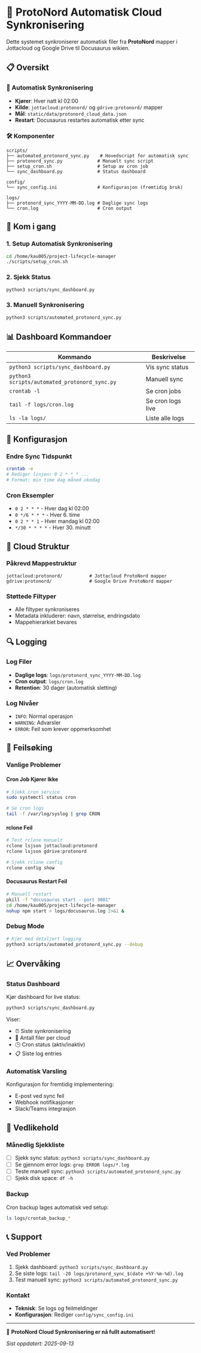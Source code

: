 # 🚀 ProtoNord Automatisk Cloud Synkronisering

Dette systemet synkroniserer automatisk filer fra **ProtoNord** mapper i Jottacloud og Google Drive til Docusaurus wikien.

## 📋 Oversikt

### 🔄 Automatisk Synkronisering
- **Kjører**: Hver natt kl 02:00
- **Kilde**: `jottacloud:protonord/` og `gdrive:protonord/` mapper
- **Mål**: `static/data/protonord_cloud_data.json`
- **Restart**: Docusaurus restartes automatisk etter sync

### 🛠 Komponenter

```
scripts/
├── automated_protonord_sync.py    # Hovedscript for automatisk sync
├── protonord_sync.py             # Manuelt sync script  
├── setup_cron.sh                 # Setup av cron job
└── sync_dashboard.py             # Status dashboard

config/
└── sync_config.ini               # Konfigurasjon (fremtidig bruk)

logs/
├── protonord_sync_YYYY-MM-DD.log # Daglige sync logs
└── cron.log                      # Cron output
```

## 🚀 Kom i gang

### 1. Setup Automatisk Synkronisering
```bash
cd /home/kau005/project-lifecycle-manager
./scripts/setup_cron.sh
```

### 2. Sjekk Status
```bash
python3 scripts/sync_dashboard.py
```

### 3. Manuell Synkronisering
```bash
python3 scripts/automated_protonord_sync.py
```

## 📊 Dashboard Kommandoer

| Kommando | Beskrivelse |
|----------|-------------|
| `python3 scripts/sync_dashboard.py` | Vis sync status |
| `python3 scripts/automated_protonord_sync.py` | Manuell sync |
| `crontab -l` | Se cron jobs |
| `tail -f logs/cron.log` | Se cron logs live |
| `ls -la logs/` | Liste alle logs |

## 🔧 Konfigurasjon

### Endre Sync Tidspunkt
```bash
crontab -e
# Rediger linjen: 0 2 * * * ...
# Format: min time dag måned ukedag
```

### Cron Eksempler
- `0 2 * * *` - Hver dag kl 02:00
- `0 */6 * * *` - Hver 6. time  
- `0 2 * * 1` - Hver mandag kl 02:00
- `*/30 * * * *` - Hver 30. minutt

## 📁 Cloud Struktur

### Påkrevd Mappestruktur
```
jottacloud:protonord/          # Jottacloud ProtoNord mapper
gdrive:protonord/              # Google Drive ProtoNord mapper
```

### Støttede Filtyper
- Alle filtyper synkroniseres
- Metadata inkluderer: navn, størrelse, endringsdato
- Mappehierarkiet bevares

## 🔍 Logging

### Log Filer
- **Daglige logs**: `logs/protonord_sync_YYYY-MM-DD.log`
- **Cron output**: `logs/cron.log`
- **Retention**: 30 dager (automatisk sletting)

### Log Nivåer
- `INFO`: Normal operasjon
- `WARNING`: Advarsler
- `ERROR`: Feil som krever oppmerksomhet

## 🔧 Feilsøking

### Vanlige Problemer

#### Cron Job Kjører Ikke
```bash
# Sjekk cron service
sudo systemctl status cron

# Se cron logs
tail -f /var/log/syslog | grep CRON
```

#### rclone Feil
```bash
# Test rclone manuelt
rclone lsjson jottacloud:protonord
rclone lsjson gdrive:protonord

# Sjekk rclone config
rclone config show
```

#### Docusaurus Restart Feil
```bash
# Manuell restart
pkill -f "docusaurus start --port 3001"
cd /home/kau005/project-lifecycle-manager
nohup npm start > logs/docusaurus.log 2>&1 &
```

### Debug Mode
```bash
# Kjør med detaljert logging
python3 scripts/automated_protonord_sync.py --debug
```

## 📈 Overvåking

### Status Dashboard
Kjør dashboard for live status:
```bash
python3 scripts/sync_dashboard.py
```

Viser:
- ⏰ Siste synkronisering
- 📁 Antall filer per cloud
- 🕒 Cron status (aktiv/inaktiv)
- 📋 Siste log entries

### Automatisk Varsling
Konfigurasjon for fremtidig implementering:
- E-post ved sync feil
- Webhook notifikasjoner
- Slack/Teams integrasjon

## 🔄 Vedlikehold

### Månedlig Sjekkliste
- [ ] Sjekk sync status: `python3 scripts/sync_dashboard.py`
- [ ] Se gjennom error logs: `grep ERROR logs/*.log`
- [ ] Teste manuell sync: `python3 scripts/automated_protonord_sync.py`
- [ ] Sjekk disk space: `df -h`

### Backup
Cron backup lages automatisk ved setup:
```bash
ls logs/crontab_backup_*
```

## 📞 Support

### Ved Problemer
1. Sjekk dashboard: `python3 scripts/sync_dashboard.py`
2. Se siste logs: `tail -20 logs/protonord_sync_$(date +%Y-%m-%d).log`
3. Test manuell sync: `python3 scripts/automated_protonord_sync.py`

### Kontakt
- **Teknisk**: Se logs og feilmeldinger
- **Konfigurasjon**: Rediger `config/sync_config.ini`

---

🎉 **ProtoNord Cloud Synkronisering er nå fullt automatisert!**

*Sist oppdatert: 2025-09-13*